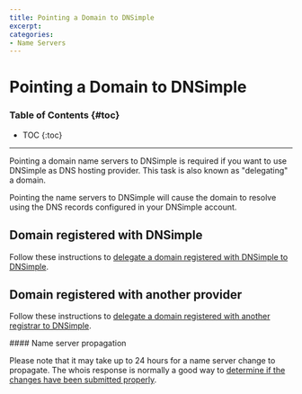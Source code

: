 ```yaml
---
title: Pointing a Domain to DNSimple
excerpt: 
categories:
- Name Servers
---
```


# Pointing a Domain to DNSimple

### Table of Contents {#toc}

* TOC
{:toc}

---

Pointing a domain name servers to DNSimple is required if you want to use DNSimple as DNS hosting provider. This task is also known as "delegating" a domain.

Pointing the name servers to DNSimple will cause the domain to resolve using the DNS records configured in your DNSimple account.

## Domain registered with DNSimple

Follow these instructions to [delegate a domain registered with DNSimple to DNSimple](/articles/delegating-dnsimple-registered/).

## Domain registered with another provider

Follow these instructions to [delegate a domain registered with another registrar to DNSimple](/articles/delegating-dnsimple-hosted/).

<info>
#### Name server propagation

Please note that it may take up to 24 hours for a name server change to propagate. The whois response is normally a good way to [determine if the changes have been submitted properly](/articles/domain-resolution-issues).
</info>
